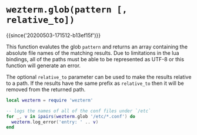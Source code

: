 # `wezterm.glob(pattern [, relative_to])`

{{since('20200503-171512-b13ef15f')}}

This function evalutes the glob `pattern` and returns an array containing the
absolute file names of the matching results.  Due to limitations in the lua
bindings, all of the paths must be able to be represented as UTF-8 or this
function will generate an error.

The optional `relative_to` parameter can be used to make the results relative
to a path.  If the results have the same prefix as `relative_to` then it will
be removed from the returned path.

```lua
local wezterm = require 'wezterm'

-- logs the names of all of the conf files under `/etc`
for _, v in ipairs(wezterm.glob '/etc/*.conf') do
  wezterm.log_error('entry: ' .. v)
end
```


